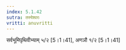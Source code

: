 ```yaml
---
index: 5.1.42
sutra: तस्येश्वरः
vritti: anuvritti
---
```


सर्वभूमिपृथिवीभ्याम् ५/२ [5।1।41], अणञौ  १/२ [5।1।41]